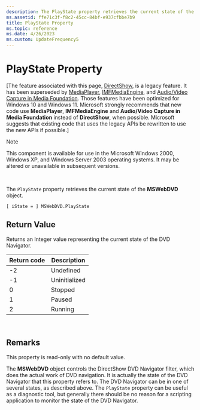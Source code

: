 ```yaml
---
description: The PlayState property retrieves the current state of the MSWebDVD object.
ms.assetid: ffe71c3f-f8c2-45cc-84bf-e937cfbbe7b9
title: PlayState Property
ms.topic: reference
ms.date: 4/26/2023
ms.custom: UpdateFrequency5
---
```


# PlayState Property

\[The feature associated with this page, [DirectShow](/windows/win32/directshow/directshow), is a legacy feature. It has been superseded by [MediaPlayer](/uwp/api/Windows.Media.Playback.MediaPlayer), [IMFMediaEngine](/windows/win32/api/mfmediaengine/nn-mfmediaengine-imfmediaengine), and [Audio/Video Capture in Media Foundation](windows/win32/medfound/audio-video-capture-in-media-foundation). Those features have been optimized for Windows 10 and Windows 11. Microsoft strongly recommends that new code use **MediaPlayer**, **IMFMediaEngine** and **Audio/Video Capture in Media Foundation** instead of **DirectShow**, when possible. Microsoft suggests that existing code that uses the legacy APIs be rewritten to use the new APIs if possible.\]

> [!Note]  
> This component is available for use in the Microsoft Windows 2000, Windows XP, and Windows Server 2003 operating systems. It may be altered or unavailable in subsequent versions.

 

The `PlayState` property retrieves the current state of the **MSWebDVD** object.

``` syntax
[ iState = ] MSWebDVD.PlayState
```

## Return Value

Returns an Integer value representing the current state of the DVD Navigator.



| Return code | Description   |
|-------------|---------------|
| -2          | Undefined     |
| -1          | Uninitialized |
| 0           | Stopped       |
| 1           | Paused        |
| 2           | Running       |



 

## Remarks

This property is read-only with no default value.

The **MSWebDVD** object controls the DirectShow DVD Navigator filter, which does the actual work of DVD navigation. It is actually the state of the DVD Navigator that this property refers to. The DVD Navigator can be in one of several states, as described above. The `PlayState` property can be useful as a diagnostic tool, but generally there should be no reason for a scripting application to monitor the state of the DVD Navigator.

 

 



